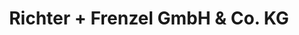 ---
title: "Richter + Frenzel GmbH & Co. KG"
url: /mannheim/richter-frenzel-gmbh-und-co-kg/
shop: Baustoffe
---